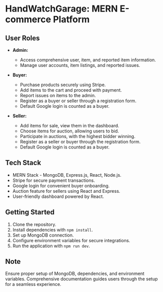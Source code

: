 # HandWatchGarage: MERN E-commerce Platform

## User Roles
- **Admin:**
  - Access comprehensive user, item, and reported item information.
  - Manage user accounts, item listings, and reported issues.

- **Buyer:**
  - Purchase products securely using Stripe.
  - Add items to the cart and proceed with payment.
  - Report issues on items to the admin.
  - Register as a buyer or seller through a registration form.
  - Default Google login is counted as a buyer.

- **Seller:**
  - Add items for sale, view them in the dashboard.
  - Choose items for auction, allowing users to bid.
  - Participate in auctions, with the highest bidder winning.
  - Register as a seller or buyer through the registration form.
  - Default Google login is counted as a buyer.

## Tech Stack
- MERN Stack - MongoDB, Express.js, React, Node.js.
- Stripe for secure payment transactions.
- Google login for convenient buyer onboarding.
- Auction feature for sellers using React and Express.
- User-friendly dashboard powered by React.

## Getting Started
1. Clone the repository.
2. Install dependencies with `npm install`.
3. Set up MongoDB connection.
4. Configure environment variables for secure integrations.
5. Run the application with `npm run dev`.

## Note
Ensure proper setup of MongoDB, dependencies, and environment variables. Comprehensive documentation guides users through the setup for a seamless experience.
